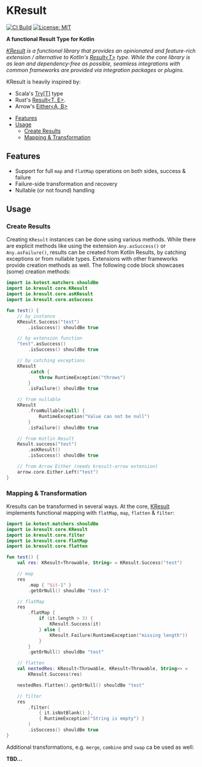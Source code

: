 # KResult

[![CI Build](https://github.com/kresult/kresult/actions/workflows/build.yml/badge.svg?branch=develop)](https://github.com/kresult/kresult/actions/workflows/build.yml)
[![License: MIT](https://img.shields.io/badge/License-MIT-yellow.svg)](https://opensource.org/licenses/MIT)

**A functional Result Type for Kotlin**

*[KResult](https://kresult.io) is a functional library that provides an opinionated and feature-rich extension / 
alternative to Kotlin's [Result\<T\>](https://kotlinlang.org/api/latest/jvm/stdlib/kotlin/-result/) type. While the core 
library is as lean and dependency-free as possible, seamless integrations with common frameworks are provided via 
integration packages or plugins.*

KResult is heavily inspired by:
* Scala's [Try\[T\]](https://www.scala-lang.org/api/current/scala/util/Try.html) type
* Rust's [Result\<T, E\>](https://doc.rust-lang.org/std/result/enum.Result.html).
* Arrow's [Either\<A, B\>](https://apidocs.arrow-kt.io/arrow-core/arrow.core/-either/index.html)

<!--- TOC -->

* [Features](#features)
* [Usage](#usage)
  * [Create Results](#create-results)
  * [Mapping & Transformation](#mapping-&-transformation)

<!--- END -->

## Features
- Support for full `map` and `flatMap` operations on both sides, success & failure
- Failure-side transformation and recovery
- Nullable (or not found) handling

## Usage

### Create Results

Creating `KResult` instances can be done using various methods. While there are explicit methods like using the 
extension `Any.asSuccess()` or `Any.asFailure()`, results can be created from Kotlin Results, by catching exceptions or 
from nullable types. Extensions with other frameworks provide creation methods as well. The following code block 
showcases (some) creation methods:

```kotlin
import io.kotest.matchers.shouldBe
import io.kresult.core.KResult
import io.kresult.core.asKResult
import io.kresult.core.asSuccess

fun test() {
    // by instance
    KResult.Success("test")
        .isSuccess() shouldBe true

    // by extension function
    "test".asSuccess()
        .isSuccess() shouldBe true

    // by catching exceptions
    KResult
        .catch {
            throw RuntimeException("throws")
        }
        .isFailure() shouldBe true

    // from nullable
    KResult
        .fromNullable(null) {
            RuntimeException("Value can not be null")
        }
        .isFailure() shouldBe true

    // from Kotlin Result
    Result.success("test")
        .asKResult()
        .isSuccess() shouldBe true

    // from Arrow Either (needs kresult-arrow extension)
    arrow.core.Either.Left("test")
}
```

<!--- KNIT example-readme-01.kt -->
<!-- TEST -->

### Mapping & Transformation

Kresults can be transformed in several ways. At the core, [KResult](TODO) implements functional mapping with `flatMap`, 
`map`, `flatten` & `filter`:

```kotlin
import io.kotest.matchers.shouldBe
import io.kresult.core.KResult
import io.kresult.core.filter
import io.kresult.core.flatMap
import io.kresult.core.flatten

fun test() {
    val res: KResult<Throwable, String> = KResult.Success("test")

    // map
    res
        .map { "$it-1" }
        .getOrNull() shouldBe "test-1"

    // flatMap
    res
        .flatMap {
            if (it.length > 3) {
                KResult.Success(it)
            } else {
                KResult.Failure(RuntimeException("missing length"))
            }
        }
        .getOrNull() shouldBe "test"

    // flatten
    val nestedRes: KResult<Throwable, KResult<Throwable, String>> =
        KResult.Success(res)

    nestedRes.flatten().getOrNull() shouldBe "test"

    // filter
    res
        .filter(
            { it.isNotBlank() },
            { RuntimeException("String is empty") }
        )
        .isSuccess() shouldBe true
}
```
<!--- KNIT example-readme-02.kt -->
<!-- TEST -->

Additional transformations, e.g. `merge`, `combine` and `swap` ca be used as well:

**TBD...**